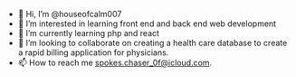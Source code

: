 - 👋 Hi, I’m @houseofcalm007
- 👀 I’m interested in learning front end and back end web development
- 🌱 I’m currently learning php and react
- 💞️ I’m looking to collaborate on creating a health care database to create a rapid billing application for physicians.
- 📫 How to reach me spokes.chaser_0f@icloud.com.

<!---
houseofcalm007/houseofcalm007 is a ✨ special ✨ repository because its `README.md` (this file) appears on your GitHub profile.
You can click the Preview link to take a look at your changes.
--->
